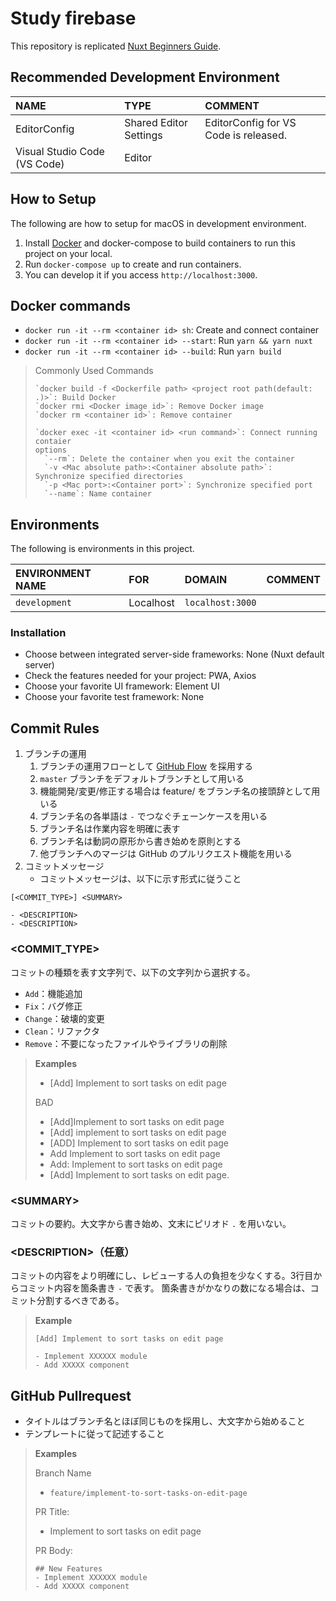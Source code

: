 # Study firebase
This repository is replicated [Nuxt Beginners Guide](https://github.com/potato4d/nuxt-beginners-guide/tree/master/packages/nuxt-blog-service).

## Recommended Development Environment

| NAME                         | TYPE                   | COMMENT                               |
|:-----------------------------|:-----------------------|:--------------------------------------|
| EditorConfig                 | Shared Editor Settings | EditorConfig for VS Code is released. |
| Visual Studio Code (VS Code) | Editor                 |                                       |


## How to Setup
The following are how to setup for macOS in development environment.

1. Install [Docker](https://www.docker.com/products/docker-desktop) and docker-compose to build containers to run this project on your local.
2. Run `docker-compose up` to create and run containers.
3. You can develop it if you access `http://localhost:3000`.


## Docker commands

- `docker run -it --rm <container id> sh`: Create and connect container
- `docker run -it --rm <container id> --start`: Run `yarn && yarn nuxt`
- `docker run -it --rm <container id> --build`: Run `yarn build`

> Commonly Used Commands
> 
> ```
> `docker build -f <Dockerfile path> <project root path(default: .)>`: Build Docker
> `docker rmi <Docker image id>`: Remove Docker image
> `docker rm <container id>`: Remove container
> 
> `docker exec -it <container id> <run command>`: Connect running contaier
> options
>   `--rm`: Delete the container when you exit the container
>   `-v <Mac absolute path>:<Container absolute path>`: Synchronize specified directories
>   `-p <Mac port>:<Container port>`: Synchronize specified port
>   `--name`: Name container
> ```


## Environments
The following is environments in this project.

| ENVIRONMENT NAME | FOR            | DOMAIN           | COMMENT     |
|:-----------------|:---------------|:-----------------|:------------|
| `development`    | Localhost      | `localhost:3000` |             |

### Installation
- Choose between integrated server-side frameworks: None (Nuxt default server)
- Check the features needed for your project: PWA, Axios
- Choose your favorite UI framework: Element UI
- Choose your favorite test framework: None


## Commit Rules
1. ブランチの運用
	1. ブランチの運用フローとして [GitHub Flow](http://scottchacon.com/2011/08/31/github-flow.html) を採用する
	2. `master` ブランチをデフォルトブランチとして用いる
	3. 機能開発/変更/修正する場合は feature/ をブランチ名の接頭辞として用いる
	4. ブランチ名の各単語は `-` でつなぐチェーンケースを用いる
	5. ブランチ名は作業内容を明確に表す
	6. ブランチ名は動詞の原形から書き始めを原則とする
	7. 他ブランチへのマージは GitHub のプルリクエスト機能を用いる
2. コミットメッセージ
	- コミットメッセージは、以下に示す形式に従うこと

```
[<COMMIT_TYPE>] <SUMMARY>

- <DESCRIPTION>
- <DESCRIPTION>
```

### \<COMMIT_TYPE\>
コミットの種類を表す文字列で、以下の文字列から選択する。

- `Add`：機能追加
- `Fix`：バグ修正
- `Change`：破壊的変更
- `Clean`：リファクタ
- `Remove`：不要になったファイルやライブラリの削除

> **Examples**
> 
> - [Add] Implement to sort tasks on edit page 
> 
> BAD
> 
> - [Add]Implement to sort tasks on edit page
> - [Add] implement to sort tasks on edit page
> - [ADD] Implement to sort tasks on edit page
> - Add Implement to sort tasks on edit page
> - Add: Implement to sort tasks on edit page
> - [Add] Implement to sort tasks on edit page.

### \<SUMMARY\>
コミットの要約。大文字から書き始め、文末にピリオド `.` を用いない。

### \<DESCRIPTION\>（任意）
コミットの内容をより明確にし、レビューする人の負担を少なくする。3行目からコミット内容を箇条書き `-` で表す。
箇条書きがかなりの数になる場合は、コミット分割するべきである。

> **Example**
> 
> ```
> [Add] Implement to sort tasks on edit page 
>
> - Implement XXXXXX module 
> - Add XXXXX component

## GitHub Pullrequest
- タイトルはブランチ名とほぼ同じものを採用し、大文字から始めること
- テンプレートに従って記述すること

> **Examples**
> 
> Branch Name
> 
> - `feature/implement-to-sort-tasks-on-edit-page`
> 
> PR Title:
> 
> - Implement to sort tasks on edit page 
> 
> 
> PR Body:
> 
> ```
> ## New Features
> - Implement XXXXXX module 
> - Add XXXXX component
> ```
